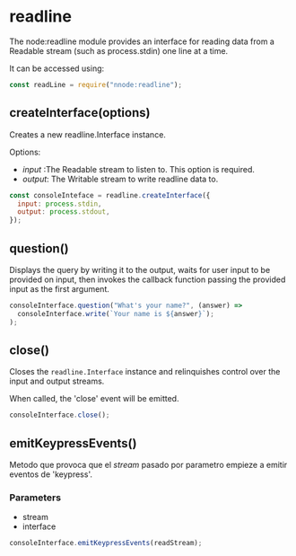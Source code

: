 # readline

The node:readline module provides an interface for reading data from a Readable stream (such as process.stdin) one line at a time.

It can be accessed using:

```js
const readLine = require("nnode:readline");
```

## createInterface(options)

Creates a new readline.Interface instance.

Options:

- _input_ :The Readable stream to listen to. This option is required.
- _output_: The Writable stream to write readline data to.

```js
const consoleInteface = readline.createInterface({
  input: process.stdin,
  output: process.stdout,
});
```

## question()

Displays the query by writing it to the output, waits for user input to be provided on input, then invokes the callback function passing the provided input as the first argument.

```js
consoleInterface.question("What's your name?", (answer) =>
  consoleInterface.write(`Your name is ${answer}`);
);
```

## close()

Closes the `readline.Interface` instance and relinquishes control over the input and output streams.

When called, the 'close' event will be emitted.

```js
consoleInterface.close();
```

## emitKeypressEvents()

Metodo que provoca que el _stream_ pasado por parametro empieze a emitir eventos de 'keypress'.

### Parameters

- stream
- interface

```js
consoleInterface.emitKeypressEvents(readStream);
```
